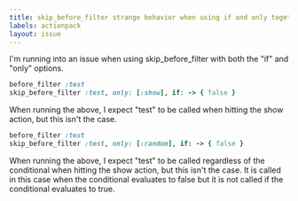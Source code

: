 ```yaml
---
title: skip_before_filter strange behavior when using if and only together
labels: actionpack
layout: issue
---
```


I'm running into an issue when using skip_before_filter with both the "if" and "only" options.

``` ruby
before_filter :test
skip_before_filter :test, only: [:show], if: -> { false }
```

When running the above, I expect "test" to be called when hitting the show action, but this isn't the case.

``` ruby
before_filter :test
skip_before_filter :test, only: [:random], if: -> { false }
```

When running the above, I expect "test" to be called regardless of the conditional when hitting the show action, but this isn't the case. It is called in this case when the conditional evaluates to false but it is not called if the conditional evaluates to true.

